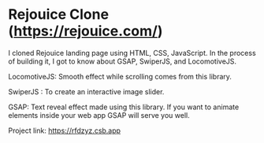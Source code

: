# Rejouice Clone (https://rejouice.com/)

I cloned Rejouice landing page using HTML, CSS, JavaScript. In the process of building it, I got to know about GSAP, SwiperJS, and LocomotiveJS. 

LocomotiveJS: Smooth effect while scrolling comes from this library.  

SwiperJS : To create an interactive image slider. 

GSAP: Text reveal effect made using this library. If you want to animate elements inside your web app GSAP will serve you well. 

Project link: https://rfdzyz.csb.app
